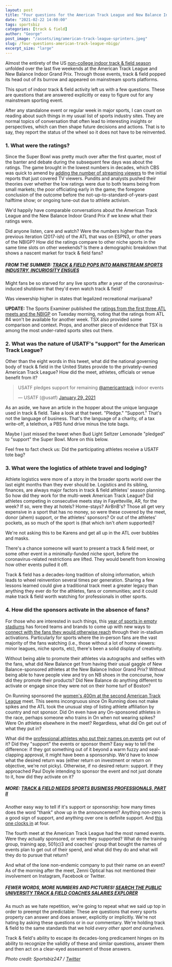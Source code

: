 ```yaml
---
layout: post
title: "Four questions for the American Track League and New Balance Indoor Grand Prix"
date: "2021-02-22 14:00:00"
tags: sportsbiz
categories: [track & field]
author: "George"
post_image: "/assets/img/american-track-league-sprinters.jpeg"
slug: /four-questions-american-track-league-nbigp/
excerpt_size: "large"
---
```


Almost the entirety of the US [non-college indoor track & field season](https://nalathletics.com/blog/2021/01/18/indoor-national-track-and-field-championships-cancellation-reaction) unfolded over the last five weekends at the American Track League and New Balance Indoor Grand Prix. Through those events, track & field popped its head out of its burrow and appeared on mainstream sports platforms.

This spurt of indoor track & field activity left us with a few questions. These are questions that are answered explicitly or easy to figure out for any mainstream sporting event.

After any standalone event or regular week in major sports, I can count on reading about such things in my usual list of sports industry sites. They are normal topics of conversation that often lead to interesting insights or perspectives, which can then shape future decisions and actions. That is to say, they report the status of the wheel so it does not have to be reinvented.

### 1. What were the ratings?

Since the Super Bowl was pretty much over after the first quarter, most of the banter and debate during the subsequent few days was about the ratings. The game brought in the lowest numbers in decades, which CBS was quick to amend by [adding the number of streaming viewers](https://www.fastcompany.com/90602944/how-this-years-lousy-super-bowl-ratings-measure-up-to-past-games) to the initial reports that just covered TV viewers. Pundits and analysts pushed their theories over whether the low ratings were due to both teams being from small markets; the poor officiating early in the game; the foregone conclusion of the outcome before the not-up-to-standard-of-years-past halftime show; or ongoing tune-out due to athlete activism.

We'd happily have comparable conversations about the American Track League and the New Balance Indoor Grand Prix if we knew what their ratings were.

Did anyone listen, care and watch? Were the numbers higher than the previous iteration (2017-ish) of the ATL that was on ESPN3, or other years of the NBIGP? How did the ratings compare to other niche sports in the same time slots on other weekends? Is there a demographic breakdown that shows a nascent market for track & field fans?

##### FROM THE SUMMER: [TRACK & FIELD POPS INTO MAINSTREAM SPORTS INDUSTRY, INCURIOSITY ENSUES](https://nalathletics.com/blog/2020/10/23/track-and-field-mainstream-sports-incuriosity)

Might fans be so starved for any live sports after a year of the coronavirus-induced shutdown that they'd even watch track & field?

Was viewership higher in states that legalized recreational marijuana?

<strong>UPDATE: </strong>The Sports Examiner published the [ratings from the first three ATL meets and the NBIGP](http://www.thesportsexaminer.com/heard-at-halftime-new-york-rep-katko-calls-for-beijing-boycott-modest-tf-television-ratings-a-boycott-over-bikinis-in-qatar/) on Tuesday morning, noting that the ratings from ATL #4 won't be available for another week. TSX also provided some comparison and context. Props, and another piece of evidence that TSX is among the most under-rated sports sites out there.

### 2. What was the nature of USATF's "support" for the American Track League?

Other than the eight words in this tweet, what did the national governing body of track & field in the United States provide to the privately-owned American Track League? How did the meet, athletes, officials or venue benefit from it?

<blockquote class="twitter-tweet"><p lang="en" dir="ltr">USATF pledges support for remaining <a href="https://twitter.com/americantrack?ref_src=twsrc%5Etfw">@americantrack</a> indoor events</p>&mdash; USATF (@usatf) <a href="https://twitter.com/usatf/status/1355253852250005508?ref_src=twsrc%5Etfw">January 29, 2021</a></blockquote> <script async src="https://platform.twitter.com/widgets.js" charset="utf-8"></script>

As an aside, we have an article in the hopper about the unique language used in track & field. Take a look at that tweet. "Pledge." "Support." That's not the language of business. That's the language of a charity, of a tax write-off, a telethon, a PBS fund drive minus the tote bags.

Maybe I just missed the tweet when Bud Light Seltzer Lemonade "pledged" to "support" the Super Bowl. More on this below.

Feel free to fact check us: Did the participating athletes receive a USATF tote bag?

### 3. What were the logistics of athlete travel and lodging?

Athlete logistics were more of a story in the broader sports world over the last eight months than they ever should be. Logistics and its sibling, finances, are always major factors in track & field athletes' season planning. So how did they work for the multi-week American Track League? Did athletes competing in consecutive meets stay in Fayetteville, AR, for the week? If so, were they at hotels? Home-stays? AirBnB's? Those all get very expensive in a sport that has no money, so were these covered by the meet, donor (ahem) support, or the athletes' sponsors? Or out of the athletes' pockets, as so much of the sport is (that which isn't _ahem_ supported)?

We're not asking this to be Karens and get all up in the ATL over bubbles and masks.

There's a chance someone will want to present a track & field meet, or some other event in a minimally-funded niche sport, before the coronavirus-related restrictions are lifted. They would benefit from knowing how other events pulled it off.

Track & field has a decades-long tradition of siloing information, which leads to wheel reinvention several times per generation. Sharing a few lessons learned could give a traditional track meet a greater legacy than anything they ever do for the athletes, fans or communities; and it could make track & field worth watching for professionals in other sports.

### 4. How did the sponsors activate in the absence of fans?

For those who are interested in such things, this [year of sports in empty stadiums](https://www.sportico.com/business/commerce/2021/sports-business-trends-post-covid-1234623001/) has forced teams and brands to come up with new ways to [connect with the fans they would otherwise reach](https://www.abc.net.au/news/2021-01-11/fa-cup-marine-fc-vs-tottenham-hotspur-virtual-tickets/13047658) through their in-stadium activations. Particularly for sports where the in-person fans are the vast majority of the fans watching (i.e., those without a lot of home viewers: minor leagues, niche sports, etc), there's been a solid display of creativity.

Without being able to promote their athletes via autographs and selfies with the fans, what did New Balance get from having their usual gaggle of New Balance-sponsored athletes at the New Balance Indoor Grand Prix? Without being able to have people view and try on NB shoes in the concourse, how did they promote their products? Did New Balance do anything different to activate or engage since they were not on their home turf of Boston?

On Running sponsored the [women's 400m at the second American Track League](https://twitter.com/americantrack/status/1358543292871315456) meet. This seems incongruous since On Running does not make spikes and the ATL took the unusual step of listing athlete affiliation by country and not sponsor. Did On even have any On-sponsored athletes in the race, perhaps someone who trains in On when not wearing spikes? Were On athletes elsewhere in the meet? Regardless, what did On get out of what they put in?

What did the [professional athletes who put their names on events](https://nalathletics.com/blog/2021/02/02/track-field-needs-sports-business-professionals) get out of it? Did they "support" the events or sponsor them? Easy way to tell the difference: if they got something out of it beyond a warm fuzzy and seal-clapping approval, it might have been a sponsorship. We'd have to know what the desired return was (either return on investment or return on objective, we're not picky). Otherwise, if no desired return: support. If they approached Paul Doyle intending to sponsor the event and not just donate to it, how did they activate on it?

##### MORE: [TRACK & FIELD NEEDS SPORTS BUSINESS PROFESSIONALS, PART II](https://nalathletics.com/blog/2021/02/02/track-field-needs-sports-business-professionals)

Another easy way to tell if it's support or sponsorship: how many times does the word "thank" show up in the announcement? Anything non-zero is a good sign of support, and anything over one is definite support. And [this one clocks in](https://twitter.com/AthWestchester/status/1362448931389595655) at four.

The fourth meet at the American Track League had the most named events. Were they actually sponsored, or were they supported? What do the training group, training app, 501(c)3 and coaches' group that bought the names of events plan to get out of their spend, and what did they do and what will they do to pursue that return?

And what of the lone non-endemic company to put their name on an event? As of the morning after the meet, Zenni Optical has not mentioned their involvement on Instagram, Facebook or Twitter.

##### FEWER WORDS, MORE NUMBERS AND PICTURES! [SEARCH THE PUBLIC UNIVERSITY TRACK & FIELD COACHES SALARIES EXPLORER](https://nalathletics.com/coaches-salaries-explorer.html)

As much as we hate repetition, we're going to repeat what we said up top in order to preempt the predictable: These are questions that every sports property can answer and does answer, explicitly or implicitly. We're not hating by asking these questions or in our commentary. We're holding track & field to the same standards that we hold <em>every other sport and ourselves.</em>

Track & field's ability to escape its decades-long predicament hinges on its ability to recognize the validity of these and similar questions, answer them and then act on a clear-eyed assessment of those answers.

<em>Photo credit: Sportsbiz247 / [Twitter](https://twitter.com/sportsbiz247/status/1359423441552703488)</em>
